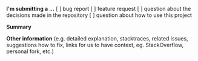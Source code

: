 **I'm submitting a ...**
[ ] bug report
[ ] feature request
[ ] question about the decisions made in the repository
[ ] question about how to use this project

**Summary**



**Other information** (e.g. detailed explanation, stacktraces, related issues, suggestions how to fix, links for us to have context, eg. StackOverflow, personal fork, etc.)
